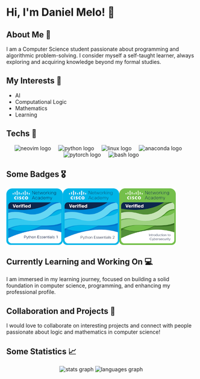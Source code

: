 # Hi, I'm Daniel Melo! 👋

## About Me 🚀

I am a Computer Science student passionate about programming and algorithmic problem-solving. I consider myself a self-taught learner, always exploring and acquiring knowledge beyond my formal studies.

## My Interests 🧠

- AI
- Computational Logic
- Mathematics
- Learning

## Techs 🤖

<div align="center">
  <img src="https://skillicons.dev/icons?i=neovim" height="40" alt="neovim logo"  />
  <img width="12" />
  <img src="https://skillicons.dev/icons?i=py" height="40" alt="python logo"  />
  <img width="12" />
  <img src="https://skillicons.dev/icons?i=linux" height="40" alt="linux logo"  />
  <img width="12" />
  <img src="https://cdn.jsdelivr.net/gh/devicons/devicon/icons/anaconda/anaconda-original.svg" height="40" alt="anaconda logo"  />
  <img width="12" />
  <img src="https://skillicons.dev/icons?i=pytorch" height="40" alt="pytorch logo"  />
  <img width="12" />
  <img src="https://skillicons.dev/icons?i=bash" height="40" alt="bash logo"  />
</div>

## Some Badges 🎖️

<div align="center"; style="display: flex;">
  <img src="/badges/python-essentials-1.1.png" alt="Python essentials 1" width="150" height="150"/>
  <img src="/badges/python-essentials-2.png" alt="Python essentials 2" width="150" height="150"/>
  <img src="/badges/introduction-to-cybersecurity.png" alt="Cybersecurity" width="150" height="150"/>
</div>

## Currently Learning and Working On 💻

I am immersed in my learning journey, focused on building a solid foundation in computer science, programming, and enhancing my professional profile.

## Collaboration and Projects 🤝

I would love to collaborate on interesting projects and connect with people passionate about logic and mathematics in computer science!

## Some Statistics 📈


<div align="center">
  <img src="https://github-readme-stats.vercel.app/api?username=estfloyd&hide_title=false&hide_rank=false&show_icons=true&include_all_commits=true&count_private=true&disable_animations=false&theme=rose_pine&locale=en&hide_border=false" height="150" alt="stats graph"  />
  <img src="https://github-readme-stats.vercel.app/api/top-langs?username=estfloyd&locale=en&hide_title=false&layout=compact&card_width=320&langs_count=5&theme=rose_pine&hide_border=false" height="150" alt="languages graph"  />
</div>

